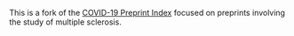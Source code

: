 
This is a fork of the [COVID-19 Preprint Index](https://github.com/carjed/covid_preprint_dashboard) focused on preprints involving the study of multiple sclerosis.


